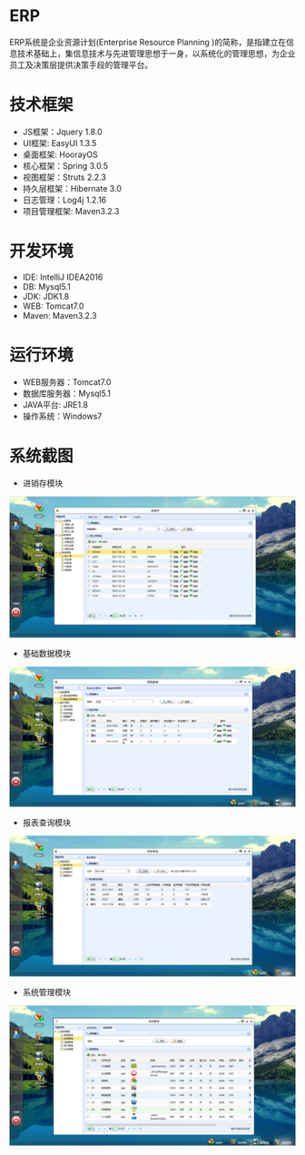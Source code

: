 # ERP

ERP系统是企业资源计划(Enterprise Resource Planning )的简称，是指建立在信息技术基础上，集信息技术与先进管理思想于一身，以系统化的管理思想，为企业员工及决策层提供决策手段的管理平台。

# 技术框架

* JS框架：Jquery 1.8.0
* UI框架: EasyUI 1.3.5
* 桌面框架: HoorayOS
* 核心框架：Spring 3.0.5
* 视图框架：Struts 2.2.3
* 持久层框架：Hibernate 3.0
* 日志管理：Log4j 1.2.16
* 项目管理框架: Maven3.2.3

# 开发环境

* IDE: IntelliJ IDEA2016
* DB: Mysql5.1
* JDK: JDK1.8
* WEB: Tomcat7.0
* Maven: Maven3.2.3

# 运行环境

* WEB服务器：Tomcat7.0
* 数据库服务器：Mysql5.1
* JAVA平台: JRE1.8
* 操作系统：Windows7

# 系统截图

* 进销存模块 

 ![image](https://github.com/tycooc/ERP/blob/master/imgs/c.png)
 
 
* 基础数据模块 

 ![image](https://github.com/tycooc/ERP/blob/master/imgs/b.png)
 
 
 * 报表查询模块 

 ![image](https://github.com/tycooc/ERP/blob/master/imgs/a.png)
 
 
 * 系统管理模块 

 ![image](https://github.com/tycooc/ERP/blob/master/imgs/d.png)
 
 

